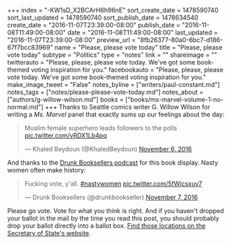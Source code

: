 +++
index = "-KW1sD_X2BCArH6h96nE"
sort_create_date = 1478590740
sort_last_updated = 1478590740
sort_publish_date = 1478634540
create_date = "2016-11-07T23:39:00-08:00"
publish_date = "2016-11-08T11:49:00-08:00"
date = "2016-11-08T11:49:00-08:00"
last_updated = "2016-11-07T23:39:00-08:00"
preview_url = "8fb26377-80a0-6bc7-d186-67f7bcc83969"
name = "Please, please vote today"
title = "Please, please vote today"
subtype = "Politics"
type = "notes"
link = ""
shareimage = ""
twitterauto = "Please, please, please vote today. We've got some book-themed voting inspiration for you."
facebookauto = "Please, please, please vote today. We've got some book-themed voting inspiration for you."
make_image_tweet = "False"
notes_byline = ["writers/paul-constant.md"]
notes_tags = ["notes/please-please-vote-today.md"]
notes_about = ["authors/g-willow-wilson.md"]
books = ["books/ms-marvel-volume-1-no-normal.md"]
+++
Thanks to Seattle comics writer G. Willow Wilson for writing a *Ms. Marvel* panel that exactly sums up our feelings about the day:

<blockquote class="twitter-tweet" data-lang="en"><p lang="en" dir="ltr">Muslim female superhero leads followers to the polls <a href="https://t.co/yRDX1Lb4pq">pic.twitter.com/yRDX1Lb4pq</a></p>&mdash; Khaled Beydoun (@KhaledBeydoun) <a href="https://twitter.com/KhaledBeydoun/status/795331034460147713">November 6, 2016</a></blockquote>

And thanks to the [Drunk Booksellers podcast](http://drunkbooksellers.libsyn.com/) for this book display. Nasty women often make history:

<blockquote class="twitter-tweet" data-lang="en"><p lang="en" dir="ltr">Fucking vote, y&#39;all. <a href="https://twitter.com/hashtag/nastywomen?src=hash">#nastywomen</a> <a href="https://t.co/5fWicsxuv7">pic.twitter.com/5fWicsxuv7</a></p>&mdash; Drunk Booksellers (@drunkbookseller) <a href="https://twitter.com/drunkbookseller/status/795707140430118912">November 7, 2016</a></blockquote>

Please go vote. Vote for what you think is right. And if you haven't dropped your ballot in the mail by the time you read this post, you should probably drop your ballot directly into a ballot box. [Find those locations on the Secretary of State's website](https://www.sos.wa.gov/elections/dropbox.aspx).